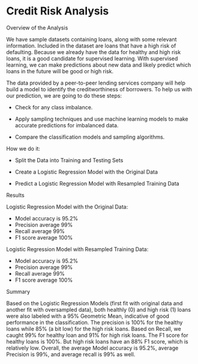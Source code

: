 # Credit Risk Analysis

Overview of the Analysis

We have sample datasets containing loans, along with some relevant information. Included in the dataset are loans that have a high risk of defaulting. Because we already have the data for healthy and high risk loans, it is a good candidate for supervised learning. With supervised learning, we can make predictions about new data and likely predict which loans in the future will be good or high risk.

The data provided by a peer-to-peer lending services company will help build a model to identify the creditworthiness of borrowers. To help us with our prediction, we are going to do these steps:

* Check for any class imbalance.

* Apply sampling techniques and use machine learning models to make accurate predictions for imbalanced data.

* Compare the classification models and sampling algorithms.

How we do it:

* Split the Data into Training and Testing Sets

* Create a Logistic Regression Model with the Original Data

* Predict a Logistic Regression Model with Resampled Training Data

Results

Logistic Regression Model with the Original Data:

* Model accuracy is 95.2%
* Precision average 99%
* Recall average 99%
* F1 score average 100%

Logistic Regression Model with Resampled Training Data:

* Model accuracy is 95.2%
* Precision average 99%
* Recall average 99%
* F1 score average 100%

Summary

Based on the Logistic Regression Models (first fit with original data and another fit with oversampled data), both healthly (0) and high risk (1) loans were also labeled with a 95% Geometric Mean, indicative of good performance in the classification. The precision is 100% for the healthy loans while 85% (a bit low) for the high risk loans. Based on Recall, we caught 99% for healthy loan and 91% for high risk loans. The F1 score for healthy loans is 100%. But high risk loans have an 88% F1 score, which is relatively low. Overall, the average Model accuracy is 95.2%, average Precision is 99%, and average recall is 99% as well. 